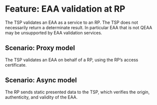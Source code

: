 # Feature: EAA validation at RP

The TSP validates an EAA as a service to an RP.
The TSP does not necessarily return a determinate result.
In particular EAA that is not QEAA may be unsupported by EAA validation services.

## Scenario: Proxy model

The TSP validates an EAA on behalf of a RP, using the RP’s access certificate.

## Scenario: Async model

The RP sends static presented data to the TSP, which verifies the origin, authenticity, and validity of the EAA.
